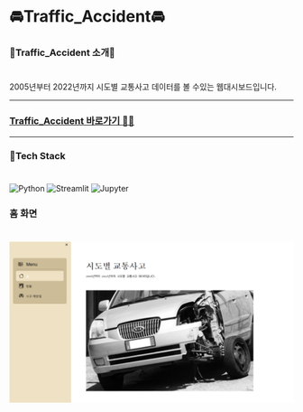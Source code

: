 # 🚘Traffic_Accident🚘

### 🚗Traffic_Accident 소개🚗
#
2005년부터 2022년까지 시도별 교통사고 데이터를 볼 수있는 웹대시보드입니다.

---

### **[Traffic_Accident 바로가기 🏃‍♂️](http://ec2-3-39-6-135.ap-northeast-2.compute.amazonaws.com:8503/)**

---

### 🔧Tech Stack 
#
![Python](https://img.shields.io/badge/python-3776AB?style=for-the-badge&logo=python&logoColor=white)
![Streamlit](https://img.shields.io/badge/Streamlit-FF4B4B?style=for-the-badge&logo=streamlit&logoColor=white)
![Jupyter](https://img.shields.io/badge/Jupyer-F37626?style=for-the-badge&logo=jupyter&logoColor=white)


### 홈 화면 
#

![alt text](image.png)